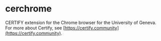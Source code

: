 # cerchrome
CERTIFY extension for the Chrome browser for the University of Geneva. For more about Certify, see [https://certify.community](https://certify.community).
